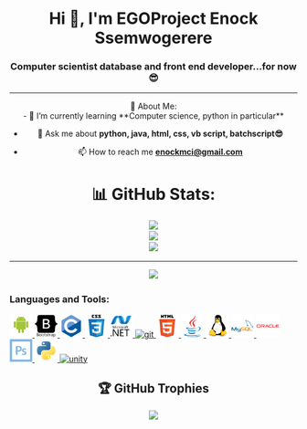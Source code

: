 <center style="float:center; align:center">
<h1 align="center">Hi 👋, I'm EGOProject Enock Ssemwogerere</h1>
<h3 align="center">Computer scientist database and front end developer...for now😎</h3>
<hr>
💫 About Me:
<br>
- 🌱 I’m currently learning **Computer science, python in particular**

- 💬 Ask me about **python, java, html, css, vb script, batchscript😎**

- 📫 How to reach me **enockmci@gmail.com**
 


# 📊 GitHub Stats:
![](https://github-readme-stats.vercel.app/api?username=EGOproject&theme=great-gatsby&hide_border=true&include_all_commits=false&count_private=false)<br/>
![](https://github-readme-streak-stats.herokuapp.com/?user=EGOproject&theme=great-gatsby&hide_border=true)<br/>
![](https://github-readme-stats.vercel.app/api/top-langs/?username=EGOproject&theme=great-gatsby&hide_border=true&include_all_commits=false&count_private=false&layout=compact)

---
[![](https://visitcount.itsvg.in/api?id=EGOproject&icon=0&color=0)](https://visitcount.itsvg.in)

<!-- Proudly created with GPRM ( https://gprm.itsvg.in ) -->
<h3 align="left">Languages and Tools:</h3>
<p align="left"> <a href="https://developer.android.com" target="_blank" rel="noreferrer"> <img src="https://raw.githubusercontent.com/devicons/devicon/master/icons/android/android-original-wordmark.svg" alt="android" width="40" height="40"/> </a> <a href="https://getbootstrap.com" target="_blank" rel="noreferrer"> <img src="https://raw.githubusercontent.com/devicons/devicon/master/icons/bootstrap/bootstrap-plain-wordmark.svg" alt="bootstrap" width="40" height="40"/> </a> <a href="https://www.cprogramming.com/" target="_blank" rel="noreferrer"> <img src="https://raw.githubusercontent.com/devicons/devicon/master/icons/c/c-original.svg" alt="c" width="40" height="40"/> </a> <a href="https://www.w3schools.com/css/" target="_blank" rel="noreferrer"> <img src="https://raw.githubusercontent.com/devicons/devicon/master/icons/css3/css3-original-wordmark.svg" alt="css3" width="40" height="40"/> </a> <a href="https://dotnet.microsoft.com/" target="_blank" rel="noreferrer"> <img src="https://raw.githubusercontent.com/devicons/devicon/master/icons/dot-net/dot-net-original-wordmark.svg" alt="dotnet" width="40" height="40"/> </a> <a href="https://git-scm.com/" target="_blank" rel="noreferrer"> <img src="https://www.vectorlogo.zone/logos/git-scm/git-scm-icon.svg" alt="git" width="40" height="40"/> </a> <a href="https://www.w3.org/html/" target="_blank" rel="noreferrer"> <img src="https://raw.githubusercontent.com/devicons/devicon/master/icons/html5/html5-original-wordmark.svg" alt="html5" width="40" height="40"/> </a> <a href="https://www.java.com" target="_blank" rel="noreferrer"> <img src="https://raw.githubusercontent.com/devicons/devicon/master/icons/java/java-original.svg" alt="java" width="40" height="40"/> </a> <a href="https://www.linux.org/" target="_blank" rel="noreferrer"> <img src="https://raw.githubusercontent.com/devicons/devicon/master/icons/linux/linux-original.svg" alt="linux" width="40" height="40"/> </a> <a href="https://www.mysql.com/" target="_blank" rel="noreferrer"> <img src="https://raw.githubusercontent.com/devicons/devicon/master/icons/mysql/mysql-original-wordmark.svg" alt="mysql" width="40" height="40"/> </a> <a href="https://www.oracle.com/" target="_blank" rel="noreferrer"> <img src="https://raw.githubusercontent.com/devicons/devicon/master/icons/oracle/oracle-original.svg" alt="oracle" width="40" height="40"/> </a> <a href="https://www.photoshop.com/en" target="_blank" rel="noreferrer"> <img src="https://raw.githubusercontent.com/devicons/devicon/master/icons/photoshop/photoshop-line.svg" alt="photoshop" width="40" height="40"/> </a> <a href="https://www.python.org" target="_blank" rel="noreferrer"> <img src="https://raw.githubusercontent.com/devicons/devicon/master/icons/python/python-original.svg" alt="python" width="40" height="40"/> </a> <a href="https://unity.com/" target="_blank" rel="noreferrer"> <img src="https://www.vectorlogo.zone/logos/unity3d/unity3d-icon.svg" alt="unity" width="40" height="40"/> </a> </p>


## 🏆 GitHub Trophies
![](https://github-profile-trophy.vercel.app/?username=EGOproject&theme=discord&no-frame=true&no-bg=true&margin-w=4)

